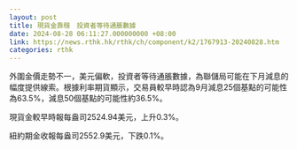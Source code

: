 ```yaml
---
layout: post
title: 現貨金靠穩　投資者等待通脹數據
date: 2024-08-28 06:11:27.000000000 +08:00
link: https://news.rthk.hk/rthk/ch/component/k2/1767913-20240828.htm
categories: rthk
---
```


外圍金價走勢不一，美元偏軟，投資者等待通脹數據，為聯儲局可能在下月減息的幅度提供線索。根據利率期貨顯示，交易員較早時認為9月減息25個基點的可能性為63.5%，減息50個基點的可能性約36.5%。

現貨金較早時報每盎司2524.94美元，上升0.3%。

紐約期金收報每盎司2552.9美元，下跌0.1%。
